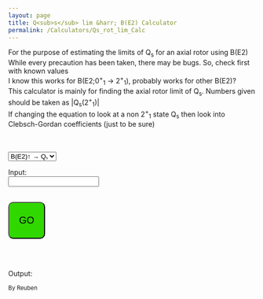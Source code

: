 ```yaml
---
layout: page
title: Q<sub>s</sub> lim &harr; B(E2) Calculator
permalink: /Calculators/Qs_rot_lim_Calc
---
```



For the purpose of estimating the limits of Q<sub>s</sub> for an axial rotor using B(E2)<br>
While every precaution has been taken, there may be bugs. So, check first with known values <br>
I know this works for B(E2;0<sup>+</sup><sub>1</sub> &rarr; 2<sup>+</sup><sub>1</sub>), probably works for other B(E2)?<br>
This calculator is mainly for finding the axial rotor limit of Q<sub>s</sub>. Numbers given should be taken as |Q<sub>s</sub>(2<sup>+</sup><sub>1</sub>)|<br>
If changing the equation to look at a non 2<sup>+</sup><sub>1</sub> state Q<sub>s</sub> then look into Clebsch-Gordan coefficients (just to be sure)<br>
<br><br>


<label for="input_menu_variable"> </label>
<select id="input_menu_variable" name="input_menu_variable">
	<option value="BE2_to_Q_text"> B(E2)&uarr; &rarr; Qₛ </option>
	<option value="Q_to_BE2_text"> Qₛ &rarr; B(E2)&uarr; </option>
</select>



Input: <br>
<input type="number" id="Input_num" name="Input_num"><br><br>



<button style="background-color: #31d700;
		border-color:black;
		width: 75px;
		height: 75px;
		border-radius: 10px;
		font-size: 20px"
		type="button" onclick="Director()">GO</button>

<br><br>



Output: <br>
<output id="Output_data_1"></output> <output id="Output_data_2"></output>




<script>


	function Director(){

		var Input_num	= Number(document.getElementById("Input_num").value);

		var input_menu_variable	= document.getElementById("input_menu_variable").value;


		if(input_menu_variable == "BE2_to_Q_text"){
			document.getElementById("Output_data_1").innerHTML = BE2_to_Q(Input_num);
			document.getElementById("Output_data_2").innerHTML = "eb";
		}

		if(input_menu_variable == "Q_to_BE2_text"){
			document.getElementById("Output_data_1").innerHTML = Q_to_BE2(Input_num);
			document.getElementById("Output_data_2").innerHTML = "e<sup>2</sup>b<sup>2</sup>";
		}

	}


	function BE2_to_Q(Input_num){
		return (-2/7)*( ( (16*3.14159265359*Input_num)/5 )**(0.5) );
	}

	function Q_to_BE2(Input_num){
		return (5/(16*3.14159265359))*( ((-7/2)*Input_num)**2 );
	}


</script>




<sub> By Reuben </sub>
